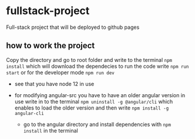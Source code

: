 # fullstack-project
Full-stack project that will be deployed to github pages

## how to work the project
Copy the directory and go to root folder and write to the terminal 
`npm install`
which will download the dependecies
to run the code write 
`npm run start`
or for the developer mode
`npm run dev`


- see that you have node 12 in use

- for modifying angular-src you have to have an older angular version in use write in to the terminal
    `npm uninstall -g @angular/cli` 
    which enables to load the older version and then write
    `npm install -g angular-cli`
    - go to the angular directory and install dependencies with `npm install` in the terminal
    
